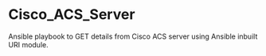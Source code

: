 # Cisco_ACS_Server
Ansible playbook to GET details from Cisco ACS server using Ansible inbuilt URI module.
